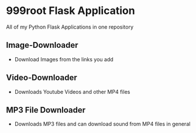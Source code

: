 # 999root Flask Application
All of my Python Flask Applications in one repository

## Image-Downloader
- Download Images from the links you add

## Video-Downloader
- Downloads Youtube Videos and other MP4 files

## MP3 File Downloader
- Downloads MP3 files and can download sound from MP4 files in general
